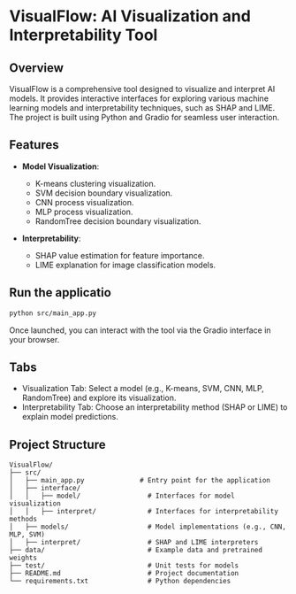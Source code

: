 # VisualFlow: AI Visualization and Interpretability Tool

## Overview
VisualFlow is a comprehensive tool designed to visualize and interpret AI models. It provides interactive interfaces for exploring various machine learning models and interpretability techniques, such as SHAP and LIME. The project is built using Python and Gradio for seamless user interaction.

## Features
- **Model Visualization**:
  - K-means clustering visualization.
  - SVM decision boundary visualization.
  - CNN process visualization.
  - MLP process visualization.
  - RandomTree decision boundary visualization.
  
- **Interpretability**:
  - SHAP value estimation for feature importance.
  - LIME explanation for image classification models.

## Run the applicatio
```bash
python src/main_app.py
```
Once launched, you can interact with the tool via the Gradio interface in your browser.


## Tabs
- Visualization Tab: Select a model (e.g., K-means, SVM, CNN, MLP, RandomTree) and explore its visualization.
- Interpretability Tab: Choose an interpretability method (SHAP or LIME) to explain model predictions.

## Project Structure
```
VisualFlow/
├── src/
│   ├── main_app.py              # Entry point for the application
│   ├── interface/
│   │   ├── model/                 # Interfaces for model visualization
│   │   ├── interpret/             # Interfaces for interpretability methods
│   ├── models/                    # Model implementations (e.g., CNN, MLP, SVM)
│   ├── interpret/                 # SHAP and LIME interpreters
├── data/                          # Example data and pretrained weights
├── test/                          # Unit tests for models
├── README.md                      # Project documentation
└── requirements.txt               # Python dependencies
```